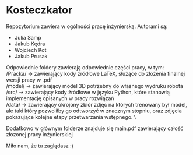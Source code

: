 # Kosteczkator
Repozytorium zawiera w ogólności pracę inżynierską.
Autorami są:
- Julia Samp
- Jakub Kędra
- Wojciech Kot
- Jakub Prusak

Odpowiednie foldery zawierają odpowiednie części pracy, w tym: \
/Pracka/ -> zawierający kody źródłowe LaTeX, służące do złożenia finalnej wersji pracy w .pdf \
/model/ -> zawierający model 3D potrzebny do własnego wydruku robota \
/src/ -> zawierający kody źródłowe w języku Python, które stanowią implementację opisanych w pracy rozwiązań \
/data/ -> zawierający okrojony zbiór zdjęć na których trenowany był model, ale taki który pozwoliłby go odtworzyć w znacznym stopniu, oraz zdjęcia pokazujące kolejne etapy przetwarzania wstępnego. \


Dodatkowo w głównym folderze znajduje się main.pdf zawierający całość złozonej pracy inżynierskiej


Miło nam, że tu zaglądasz :) 
